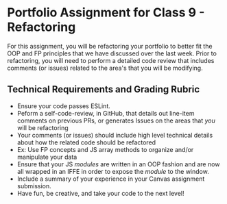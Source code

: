 # Portfolio Assignment for Class 9 - Refactoring

For this assignment, you will be refactoring your portfolio to better fit the OOP and FP principles that we have discussed over the last week.  Prior to refactoring, you will need to perform a detailed code review that includes comments (or issues) related to the area's that you will be modifying.

## Technical Requirements and Grading Rubric
 - Ensure your code passes ESLint.
 - Peform a self-code-review, in GitHub, that details out line-item comments on previous PRs, or generates Issues on the areas that *you* will be refactoring
 - Your comments (or issues) should include high level technical details about how the related code should be refactored
  - Ex: Use FP concepts and JS array methods to organize and/or manipulate your data
 - Ensure that your JS *modules* are written in an OOP fashion and are now all wrapped in an IFFE in order to expose the *module* to the window.
 - Include a summary of your experience in your Canvas assignment submission.
 - Have fun, be creative, and take your code to the next level!
